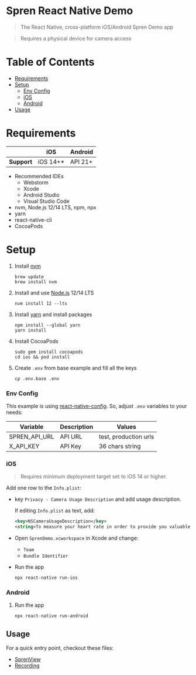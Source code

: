 # Spren React Native Demo

> The React Native, cross-platform iOS/Android Spren Demo app

> Requires a physical device for camera access

# Table of Contents

* [Requirements](#requirements)
* [Setup](#setup)
    * [Env Config](#env-config)
    * [iOS](#iOS)
    * [Android](#Android)
* [Usage](#Usage)

# Requirements
|                | iOS     | Android     |
|----------------|---------|---------|
| **Support**    | iOS 14+*| API 21+|

* Recommended IDEs
    * Webstorm
    * Xcode
    * Android Studio
    * Visual Studio Code
* nvm, Node.js 12/14 LTS, npm, npx
* yarn
* react-native-cli
* CocoaPods

# Setup

1. Install [nvm](https://github.com/nvm-sh/nvm)
    ```
    brew update
    brew install nvm
    ```

2. Install and use [Node.js](https://github.com/nodejs/node) 12/14 LTS
    ```
    nvm install 12 --lts
    ```

3. Install [yarn](https://github.com/yarnpkg/yarn) and install packages
    ```
    npm install --global yarn
    yarn install
    ```

4. Install CocoaPods
   ```
   sudo gem install cocoapods
   cd ios && pod install
   ```

5. Create `.env` from base example and fill all the keys
    ```
    cp .env.base .env
    ```

### Env Config

This example is using [react-native-config](https://github.com/luggit/react-native-config). So, adjust `.env` variables to your needs:

| Variable                | Description          | Values                                                          |
| ----------------------- | -------------------- | --------------------------------------------------------------- |
| SPREN_API_URL         | API URL          | test, production urls      |
| X_API_KEY             | API Key          | 36 chars string            |

### iOS

> Requires minimum deployment target set to iOS 14 or higher.


Add one row to the `Info.plist`:

* key `Privacy - Camera Usage Description` and add usage description.

  If editing `Info.plist` as text, add:

  ```xml
  <key>NSCameraUsageDescription</key>
  <string>To measure your heart rate in order to provide you valuable insights.</string>
  ```

* Open `SprenDemo.xcworkspace` in Xcode and change:
  - `Team`
  - `Bundle Identifier`

* Run the app
    ```
    npx react-native run-ios
    ```

### Android

1. Run the app
    ```
    npx react-native run-android
    ```

## Usage

For a quick entry point, checkout these files:
- [SprenView](https://github.com/Elite-HRV/spren-vision-ios/tree/main/react-native/example/src/components/SprenView/index.tsx)
- [Recording](https://github.com/Elite-HRV/spren-vision-ios/tree/main/react-native/example/src/stacks/measure/Recording/index.tsx)
